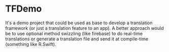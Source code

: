 # TFDemo

It's a demo project that could be used as base to develop a translation framework (or just a translation feature to an app).
A better approach would be to use optional method swizzling (like firebase) to do real-time translations or generate a translation file and send it at compile-time (something like R.Swift).
